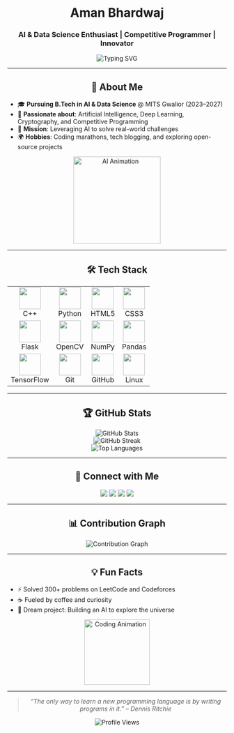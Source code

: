 # <div align="center">Aman Bhardwaj</div>
<div align="center">
  <h3>AI & Data Science Enthusiast | Competitive Programmer | Innovator</h3>
  <img src="https://readme-typing-svg.demolab.com?font=Roboto+Mono&weight=600&size=20&pause=800&color=00D4FF&center=true&vCenter=true&width=500&lines=Exploring+AI+%26+Data+Science;Mastering+C%2B%2B+%7C+Python+%7C+DSA;Building+Impactful+AI+Projects;Solving+Complex+Problems+%F0%9F%9A%80" alt="Typing SVG" />
</div>

---

## <div align="center">🌟 About Me</div>

- 🎓 **Pursuing B.Tech in AI & Data Science** @ MITS Gwalior (2023–2027)
- 🧠 **Passionate about**: Artificial Intelligence, Deep Learning, Cryptography, and Competitive Programming
- 🚀 **Mission**: Leveraging AI to solve real-world challenges
- 🌍 **Hobbies**: Coding marathons, tech blogging, and exploring open-source projects

<div align="center">
  <img src="https://media.giphy.com/media/L1R1tvI9svkIWwpVYr/giphy.gif" width="200" alt="AI Animation" />
</div>

---

## <div align="center">🛠️ Tech Stack</div>

<div align="center">
  <table>
    <tr>
      <td align="center"><img src="https://cdn.jsdelivr.net/gh/devicons/devicon/icons/cplusplus/cplusplus-original.svg" width="50" /><br>C++</td>
      <td align="center"><img src="https://cdn.jsdelivr.net/gh/devicons/devicon/icons/python/python-original.svg" width="50" /><br>Python</td>
      <td align="center"><img src="https://cdn.jsdelivr.net/gh/devicons/devicon/icons/html5/html5-original.svg" width="50" /><br>HTML5</td>
      <td align="center"><img src="https://cdn.jsdelivr.net/gh/devicons/devicon/icons/css3/css3-original.svg" width="50" /><br>CSS3</td>
    </tr>
    <tr>
      <td align="center"><img src="https://cdn.jsdelivr.net/gh/devicons/devicon/icons/flask/flask-original.svg" width="50" /><br>Flask</td>
      <td align="center"><img src="https://cdn.jsdelivr.net/gh/devicons/devicon/icons/opencv/opencv-original.svg" width="50" /><br>OpenCV</td>
      <td align="center"><img src="https://cdn.jsdelivr.net/gh/devicons/devicon/icons/numpy/numpy-original.svg" width="50" /><br>NumPy</td>
      <td align="center"><img src="https://cdn.jsdelivr.net/gh/devicons/devicon/icons/pandas/pandas-original.svg" width="50" /><br>Pandas</td>
    </tr>
    <tr>
      <td align="center"><img src="https://cdn.jsdelivr.net/gh/devicons/devicon/icons/tensorflow/tensorflow-original.svg" width="50" /><br>TensorFlow</td>
      <td align="center"><img src="https://cdn.jsdelivr.net/gh/devicons/devicon/icons/git/git-original.svg" width="50" /><br>Git</td>
      <td align="center"><img src="https://cdn.jsdelivr.net/gh/devicons/devicon/icons/github/github-original.svg" width="50" /><br>GitHub</td>
      <td align="center"><img src="https://cdn.jsdelivr.net/gh/devicons/devicon/icons/linux/linux-original.svg" width="50" /><br>Linux</td>
    </tr>
  </table>
</div>

---

## <div align="center">🏆 GitHub Stats</div>

<div align="center">
  <img src="https://github-readme-stats.vercel.app/api?username=GitHub-AmanBhardwaj&show_icons=true&theme=dracula&hide_border=true&count_private=true" alt="GitHub Stats" />
  <br>
  <img src="https://github-readme-streak-stats.herokuapp.com/?user=GitHub-AmanBhardwaj&theme=dracula&hide_border=true" alt="GitHub Streak" />
  <br>
  <img src="https://github-readme-stats.vercel.app/api/top-langs/?username=GitHub-AmanBhardwaj&layout=compact&theme=dracula&hide_border=true" alt="Top Languages" />
</div>

---

## <div align="center">🔗 Connect with Me</div>

<div align="center">
  <a href="https://www.linkedin.com/in/whyamanbhardwaj/"><img src="https://img.shields.io/badge/LinkedIn-0A66C2?logo=linkedin&logoColor=white&style=for-the-badge" /></a>
  <a href="mailto:whyamanbhardwaj@gmail.com"><img src="https://img.shields.io/badge/Gmail-D14836?logo=gmail&logoColor=white&style=for-the-badge" /></a>
  <a href="https://leetcode.com/u/Mr_Aman_Bhardwaj/"><img src="https://img.shields.io/badge/LeetCode-FFA116?logo=leetcode&logoColor=white&style=for-the-badge" /></a>
  <a href="https://x.com/whyamanbhardwaj"><img src="https://img.shields.io/badge/X-000000?logo=x&logoColor=white&style=for-the-badge" /></a>
</div>

---

## <div align="center">📊 Contribution Graph</div>

<div align="center">
  <img src="https://github-readme-activity-graph.vercel.app/graph?username=GitHub-AmanBhardwaj&theme=dracula&hide_border=true&area=true" alt="Contribution Graph" />
</div>

---

## <div align="center">💡 Fun Facts</div>

- ⚡ Solved 300+ problems on LeetCode and Codeforces
- ☕ Fueled by coffee and curiosity
- 🌌 Dream project: Building an AI to explore the universe

<div align="center">
  <img src="https://media.giphy.com/media/3o7aD2d7hy9kt7L2Du/giphy.gif" width="150" alt="Coding Animation" />
</div>

---

<div align="center">
  <blockquote><em>“The only way to learn a new programming language is by writing programs in it.” – Dennis Ritchie</em></blockquote>
</div>

<div align="center">
  <img src="https://komarev.com/ghpvc/?username=GitHub-AmanBhardwaj&color=brightgreen" alt="Profile Views" />
</div>
